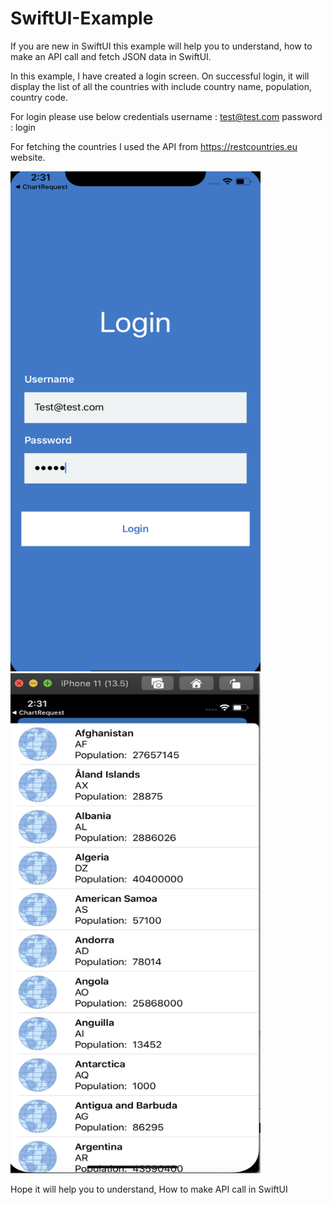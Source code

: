 # SwiftUI-Example

If you are new in SwiftUI this example will help you to understand, how to make an API call and fetch JSON data in SwiftUI.

In this example, I have created a login screen. On successful login, it will display the list of all the countries with include country name, population, country code. 

For login please use below credentials
username : test@test.com
password : login

For fetching the countries I used the API from https://restcountries.eu website.

<img src="Screenshot%202020-06-23%20at%202.31.39%20PM.png" width="400" height="800">
<img src="Screenshot%202020-06-23%20at%202.31.32%20PM.png" width="400" height="800">



Hope it will help you to understand, How to make API call in SwiftUI
